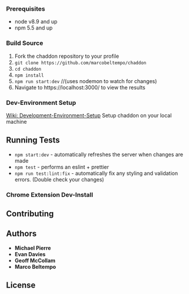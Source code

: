 ### Prerequisites

* node v8.9 and up
* npm 5.5 and up

### Build Source
1.  Fork the chaddon repository to your profile
2. `git clone https://github.com/marcobeltempo/chaddon`
3. `cd chaddon`
4. `npm install`
5. `npm run start:dev` //(uses nodemon to watch for changes)
6.  Navigate to https://localhost:3000/ to view the results

### Dev-Environment Setup
[Wiki: Development-Environment-Setup](https://github.com/marcobeltempo/chaddon/wiki/Development-Environment-Setup)
Setup chaddon on your local machine

## Running Tests
* `npm start:dev` - automatically refreshes the server when changes are made
* `npm test` - performs an eslint + prettier
* `npm run test:lint:fix` - automatically fix any styling and validation errors. (Double check your changes)

### Chrome Extension Dev-Install

## Contributing

## Authors

* **Michael Pierre**
* **Evan Davies**
* **Geoff McCollam**
* **Marco Beltempo**

## License
